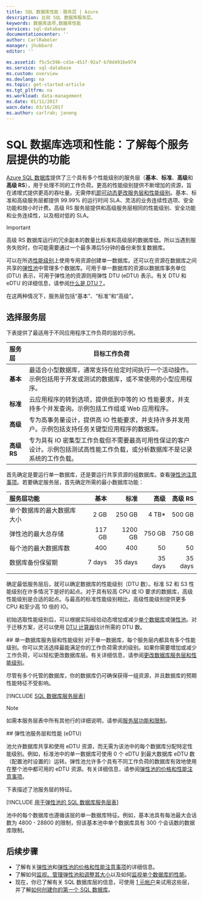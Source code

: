 ```yaml
---
title: SQL 数据库性能：服务层 | Azure
description: 比较 SQL 数据库服务层。
keywords: 数据库选项,数据库性能
services: sql-database
documentationcenter: ''
author: CarlRabeler
manager: jhubbard
editor: ''

ms.assetid: f5c5c596-cd1e-451f-92a7-b70d4916e974
ms.service: sql-database
ms.custom: overview
ms.devlang: na
ms.topic: get-started-article
ms.tgt_pltfrm: na
ms.workload: data-management
ms.date: 01/11/2017
wacn.date: 03/16/2017
ms.author: carlrab; janeng
---
```


# SQL 数据库选项和性能：了解每个服务层提供的功能
[Azure SQL 数据库](./sql-database-technical-overview.md)提供了三个具有多个性能级别的服务层（**基本**、**标准**、**高级**和**高级 RS**），用于处理不同的工作负荷。更高的性能级别提供不断增加的资源，旨在递增式提供更高的吞吐量。无需停机[即可动态更改服务层和性能级别](./sql-database-scale-up.md)。基本、标准和高级服务层都提供 99.99% 的运行时间 SLA、灵活的业务连续性选项、安全功能和按小时计费。高级 RS 服务层提供和高级服务层相同的性能级别、安全功能和业务连续性，以及相对低的 SLA。

>[!IMPORTANT]
>高级 RS 数据库运行的冗余副本的数量比标准和高级层的数据库低。所以当遇到服务失败时，你可能需要通过一个最多滞后5分钟的备份来恢复数据库。

可以在所选[性能级别](./sql-database-service-tiers.md#single-database-service-tiers-and-performance-levels)上使用专用资源创建单一数据库。还可以在资源在数据库之间共享的[弹性池](./sql-database-service-tiers.md#elastic-pool-service-tiers-and-performance-in-edtus)中管理多个数据库。可用于单一数据库的资源以数据库事务单位 (DTU) 表示，可用于弹性池的资源则用弹性 DTU (eDTU) 表示。有关 DTU 和 eDTU 的详细信息，请参阅[什么是 DTU？](./sql-database-what-is-a-dtu.md)。

在这两种情况下，服务层包括“基本”、“标准”和“高级”。

## 选择服务层
下表提供了最适用于不同应用程序工作负荷的层的示例。

| 服务层 | 目标工作负荷 |
| :--- | --- |
| **基本** | 最适合小型数据库，通常支持在给定时间执行一个活动操作。示例包括用于开发或测试的数据库，或不常使用的小型应用程序。 |
| **标准** |云应用程序的转到选项，提供低到中等的 IO 性能要求，并支持多个并发查询。示例包括工作组或 Web 应用程序。 |
| **高级** | 专为高事务量设计，提供高 IO 性能要求，并支持许多并发用户。示例包括支持任务关键型应用程序的数据库。 |
| **高级 RS** | 专为具有 IO 密集型工作负载但不需要最高可用性保证的客户设计。示例包括测试高性能工作负载，或分析数据库不是记录系统的工作负载。 |

首先确定是要运行单一数据库，还是要运行共享资源的组数据库。查看[弹性池注意事项](./sql-database-elastic-pool-guidance.md)。若要确定服务层，首先确定所需的最小数据库功能：

| **服务层功能** | **基本** | **标准** | **高级** | **高级 RS**|
| :-- | --: | --: | --: | --: |
| 单个数据库的最大数据库大小 | 2 GB | 250 GB | 4 TB*  | 500 GB  |
| 弹性池的最大总存储 | 117 GB | 1200 GB | 750 GB | 750 GB |
| 每个池的最大数据库数 | 400  | 400 | 50 | 50 |
| 数据库备份保留期 | 7 days | 35 days | 35 days | 35 days |
||||||

确定最低服务层后，就可以确定数据库的性能级别（DTU 数）。标准 S2 和 S3 性能级别在许多情况下是好的起点。对于具有较高 CPU 或 IO 要求的数据库，高级性能级别是合适的起点。与最高的标准性能级别相比，高级性能级别提供更多 CPU 和至少高 10 倍的 IO。

初始选取性能级别后，可以根据实际经验动态增加或减少[单个数据库](./sql-database-scale-up.md)或[弹性池](./sql-database-elastic-pool-manage-portal.md#change-performance-settings-of-a-pool)。对于迁移方案，还可以使用 [DTU 计算器](http://dtucalculator.azurewebsites.net/)估计所需的 DTU 数。

##<a name="standalone-database-service-tiers-and-performance-levels"></a> 单一数据库服务层和性能级别
对于单一数据库，每个服务层内都具有多个性能级别。你可以灵活选择最能满足你的工作负荷需求的级别。如果你需要增加或减少工作负荷，可以轻松更改数据库层。有关详细信息，请参阅[更改数据库服务层和性能级别](./sql-database-scale-up.md)。

尽管有多个托管的数据库，你的数据库仍可确保获得一组资源，并且数据库的预期性能特征不受影响。

[!INCLUDE [SQL 数据库服务层表](../../includes/sql-database-service-tiers-table.md)]

>[!NOTE]
> 如需本服务层表中所有其他行的详细说明，请参阅[服务层功能和限制](./sql-database-performance-guidance.md#service-tier-capabilities-and-limits)。

##<a name="elastic-pool-service-tiers-and-performance-in-edtus"></a><a name="elastic-database-pool-service-tiers-and-performance-in-edtus"></a><a name="single-database-service-tiers-and-performance-levels"></a> 弹性池服务层和性能 (eDTU)

池允许数据库共享和使用 eDTU 资源，而无需为该池中的每个数据库分配特定性能级别。例如，标准池中的单一数据库可使用 0 个 eDTU 到最大数据库 eDTU 数（配置池时设置的）运转。弹性池允许多个具有不同工作负荷的数据库有效地使用在整个池中都可用的 eDTU 资源。有关详细信息，请参阅[弹性池的价格和性能注意事项](./sql-database-elastic-pool-guidance.md)。

下表描述了池服务层的特征。

[!INCLUDE [用于弹性池的 SQL 数据库服务层表](../../includes/sql-database-service-tiers-table-elastic-db-pools.md)]

池中的每个数据库也遵循该层的单一数据库特征。例如，基本池具有每池最大会话数为 4800 - 28800 的限制，但该基本池中单个数据库具有 300 个会话数的数据库限制。

## 后续步骤

* 了解有关[弹性池](./sql-database-elastic-pool-guidance.md)和[弹性池的价格和性能注意事项](./sql-database-elastic-pool-guidance.md)的详细信息。
* 了解如何[监视、管理弹性池和调整其大小](./sql-database-elastic-pool-manage-portal.md)以及如何[监视单个数据库的性能](./sql-database-single-database-monitor.md)。
* 现在，你已了解有关 SQL 数据库层的信息，可使用 [1 元帐户](https://www.azure.cn/pricing/1rmb-trial/)来试用这些层，并了解[如何创建你的第一个 SQL 数据库](./sql-database-get-started.md)。

<!---HONumber=Mooncake_0120_2017-->
<!--update: add sub title "单一数据库服务层和性能级别"-->